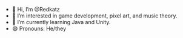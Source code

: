 - 👋 Hi, I’m @Redkatz
- 👀 I’m interested in game development, pixel art, and music theory.
- 🌱 I’m currently learning Java and Unity.
- 😄 Pronouns: He/they

<!---
Redkatz/Redkatz is a ✨ special ✨ repository because its `README.md` (this file) appears on your GitHub profile.
You can click the Preview link to take a look at your changes.
--->
